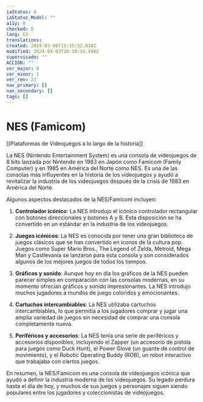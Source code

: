 ```yaml
---
iaStatus: 0
iaStatus_Model: ""
a11y: 0
checked: 0
lang: ES
translations: 
created: 2024-03-06T15:15:52.018Z
modified: 2024-04-03T20:19:14.498Z
supervisado: ""
ACCION: ""
ver_major: 0
ver_minor: 1
ver_rev: 23
nav_primary: []
nav_secondary: []
tags: []
---
```

# NES (Famicom)

[[Plataformas de Videojuegos a lo largo de la historia]]

La NES (Nintendo Entertainment System) es una consola de videojuegos de 8 bits lanzada por Nintendo en 1983 en Japón como Famicom (Family Computer) y en 1985 en América del Norte como NES. Es una de las consolas más influyentes en la historia de los videojuegos y ayudó a revitalizar la industria de los videojuegos después de la crisis de 1983 en América del Norte.

Algunos aspectos destacados de la NES/Famicom incluyen:

1. **Controlador icónico**: La NES introdujo el icónico controlador rectangular con botones direccionales y botones A y B. Esta disposición se ha convertido en un estándar en la industria de los videojuegos.

2. **Juegos icónicos**: La NES es conocida por tener una gran biblioteca de juegos clásicos que se han convertido en iconos de la cultura pop. Juegos como Super Mario Bros., The Legend of Zelda, Metroid, Mega Man y Castlevania se lanzaron para esta consola y son considerados algunos de los mejores juegos de todos los tiempos.

3. **Gráficos y sonido**: Aunque hoy en día los gráficos de la NES pueden parecer simples en comparación con las consolas modernas, en su momento ofrecían gráficos y sonido impresionantes. La NES introdujo muchos jugadores a mundos de juego coloridos y emocionantes.

4. **Cartuchos intercambiables**: La NES utilizaba cartuchos intercambiables, lo que permitía a los jugadores comprar y jugar una amplia variedad de juegos sin necesidad de comprar una consola completamente nueva.

5. **Periféricos y accesorios**: La NES tenía una serie de periféricos y accesorios disponibles, incluyendo el Zapper (un accesorio de pistola para juegos como Duck Hunt), el Power Glove (un guante de control de movimiento), y el Robotic Operating Buddy (ROB), un robot interactivo que trabajaba con ciertos juegos.

En resumen, la NES/Famicom es una consola de videojuegos icónica que ayudó a definir la industria moderna de los videojuegos. Su legado perdura hasta el día de hoy, y muchos de sus juegos y personajes siguen siendo populares entre los jugadores y coleccionistas de videojuegos.